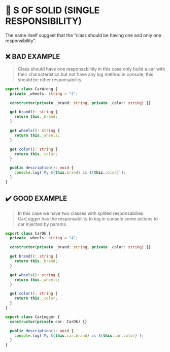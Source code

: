 # 💎 S OF SOLID (SINGLE RESPONSIBILITY)

The name itself suggest that the “class should be having one and only one responsibility”.

## ❌ BAD EXAMPLE

> Class should have one responsabilitiy in this case
only build a car with their characteristics but not
have any log method in console, this should be other
responsability.

```ts
export class CarWrong {
  private _wheels: string = "4";

  constructor(private _brand: string, private _color: string) {}

  get brand(): string {
    return this._brand;
  }

  get wheels(): string {
    return this._wheels;
  }

  get color(): string {
    return this._color;
  }

  public description(): void {
    console.log(`My ${this.brand} is ${this.color}`);
  }
}
```

## ✔️ GOOD EXAMPLE

> In this case we have two classes with splited responsabilies.
  CarLogger has the responsability to log in console some actions
  to car injected by params.

```ts
export class CarOk {
  private _wheels: string = "4";

  constructor(private _brand: string, private _color: string) {}

  get brand(): string {
    return this._brand;
  }

  get wheels(): string {
    return this._wheels;
  }

  get color(): string {
    return this._color;
  }
}

export class CarLogger {
  constructor(private car: CarOk) {}

  public description(): void {
    console.log(`My ${this.car.brand} is ${this.car.color}`);
  }
}
```

